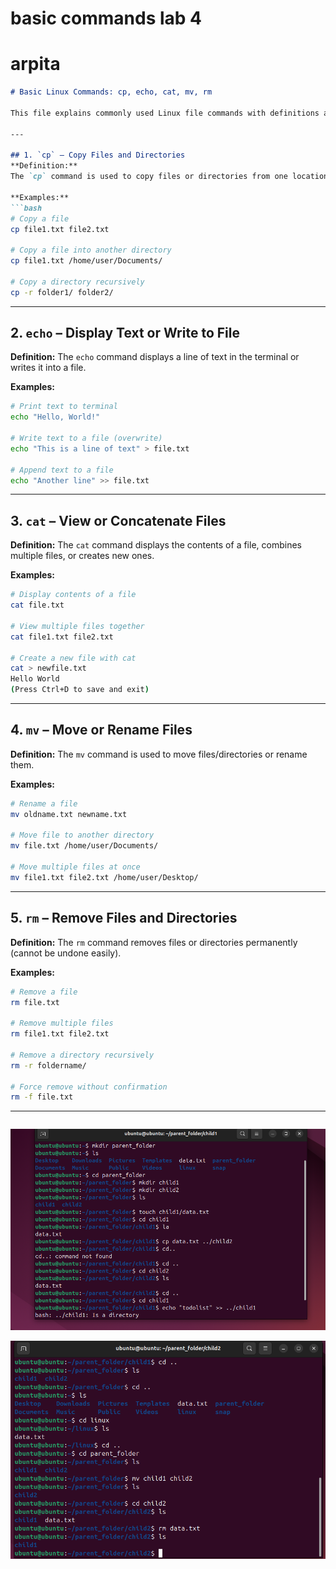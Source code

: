 # basic commands lab 4
# arpita
````markdown
# Basic Linux Commands: cp, echo, cat, mv, rm

This file explains commonly used Linux file commands with definitions and examples.

---

## 1. `cp` – Copy Files and Directories
**Definition:**  
The `cp` command is used to copy files or directories from one location to another.

**Examples:**
```bash
# Copy a file
cp file1.txt file2.txt

# Copy a file into another directory
cp file1.txt /home/user/Documents/

# Copy a directory recursively
cp -r folder1/ folder2/
````

---

## 2. `echo` – Display Text or Write to File

**Definition:**
The `echo` command displays a line of text in the terminal or writes it into a file.

**Examples:**

```bash
# Print text to terminal
echo "Hello, World!"

# Write text to a file (overwrite)
echo "This is a line of text" > file.txt

# Append text to a file
echo "Another line" >> file.txt
```

---

## 3. `cat` – View or Concatenate Files

**Definition:**
The `cat` command displays the contents of a file, combines multiple files, or creates new ones.

**Examples:**

```bash
# Display contents of a file
cat file.txt

# View multiple files together
cat file1.txt file2.txt

# Create a new file with cat
cat > newfile.txt
Hello World
(Press Ctrl+D to save and exit)
```

---

## 4. `mv` – Move or Rename Files

**Definition:**
The `mv` command is used to move files/directories or rename them.

**Examples:**

```bash
# Rename a file
mv oldname.txt newname.txt

# Move file to another directory
mv file.txt /home/user/Documents/

# Move multiple files at once
mv file1.txt file2.txt /home/user/Desktop/
```

---

## 5. `rm` – Remove Files and Directories

**Definition:**
The `rm` command removes files or directories permanently (cannot be undone easily).

**Examples:**

```bash
# Remove a file
rm file.txt

# Remove multiple files
rm file1.txt file2.txt

# Remove a directory recursively
rm -r foldername/

# Force remove without confirmation
rm -f file.txt
```

---

```

```

![alt text](image-3.png)

![alt text](image-4.png)

